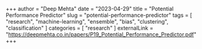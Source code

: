 +++
author = "Deep Mehta"
date = "2023-04-29"
title = "Potential Performance Predictor"
slug = "potential-performance-predictor"
tags = [
    "research",
    "machine-learning",
    "ensemble",
    "bias",
    "clustering",
    "classification"
]
categories = [
    "research"
]
externalLink = "https://deepmehta.co.in/papers/P19_Potential_Performance_Predictor.pdf"
+++